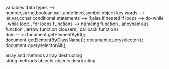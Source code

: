 variables 
data types --> number,string,boolean,null,undefined,symbol,object 
key words --> let,var,const 
conditional statements --> if,else if,nested if 
loops --> do-while , while loop , for loops 
functions --> nameing function , anoynamous function , arrow function
clousers , callback functions  
dom -- > document.getElementById();
         document.getElementByClassName();
         document.queryselector();
         document.queryselectorAll();

array and methods
array destructing  
string methods 
objects 
objects desrtucting

         
     